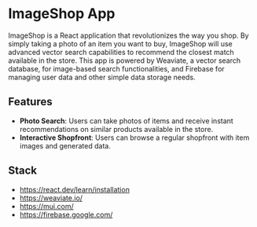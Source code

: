 # ImageShop App

ImageShop is a React application that revolutionizes the way you shop. By simply taking a photo of an item you want to buy, ImageShop will use advanced vector search capabilities to recommend the closest match available in the store. 
This app is powered by Weaviate, a vector search database, for image-based search functionalities, and Firebase for managing user data and other simple data storage needs.

## Features

- **Photo Search**: Users can take photos of items and receive instant recommendations on similar products available in the store.
- **Interactive Shopfront**: Users can browse a regular shopfront with item images and generated data.
  
## Stack

- https://react.dev/learn/installation
- https://weaviate.io/
- https://mui.com/
- https://firebase.google.com/
